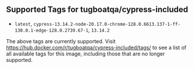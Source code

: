 ## Supported Tags for tugboatqa/cypress-included

* `latest`, `cypress-13.14.2-node-20.17.0-chrome-128.0.6613.137-1-ff-130.0.1-edge-128.0.2739.67-1`, `13.14.2`

The above tags are currently supported. Visit https://hub.docker.com/r/tugboatqa/cypress-included/tags/ to see a list of all available tags for this image, including those that are no longer supported.

